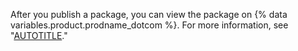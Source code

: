After you publish a package, you can view the package on {% data variables.product.prodname_dotcom %}. For more information, see "[AUTOTITLE](/packages/learn-github-packages/viewing-packages)."
